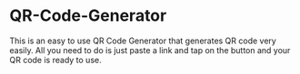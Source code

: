 # QR-Code-Generator
This is an easy to use QR Code Generator that generates QR code very easily. 
All you need to do is just paste a link and tap on the button and your QR code is ready to use.
